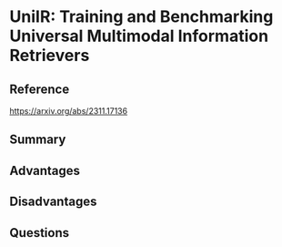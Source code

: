 # UniIR: Training and Benchmarking Universal Multimodal Information Retrievers
## Reference

https://arxiv.org/abs/2311.17136

## Summary

## Advantages

## Disadvantages

## Questions
